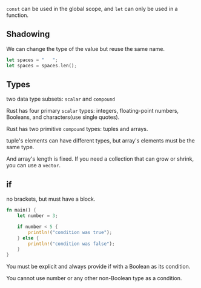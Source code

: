 `const` can be used in the global scope, and `let` can only be used in a function.

## Shadowing

We can change the type of the value but reuse the same name.

```rust
let spaces = "   ";
let spaces = spaces.len();
```

## Types

two data type subsets: `scalar` and `compound`

Rust has four primary `scalar` types: integers, floating-point numbers, Booleans, and characters(use single quotes).

Rust has two primitive `compound` types: tuples and arrays.

tuple's elements can have different types, but array's elements must be the same type.

And array's length is fixed. If you need a collection that can grow or shrink, you can use a `vector`.

## if

no brackets, but must have a block.

```rust
fn main() {
    let number = 3;

    if number < 5 {
        println!("condition was true");
    } else {
        println!("condition was false");
    }
}
```

You must be explicit and always provide if with a Boolean as its condition.

You cannot use number or any other non-Boolean type as a condition.

